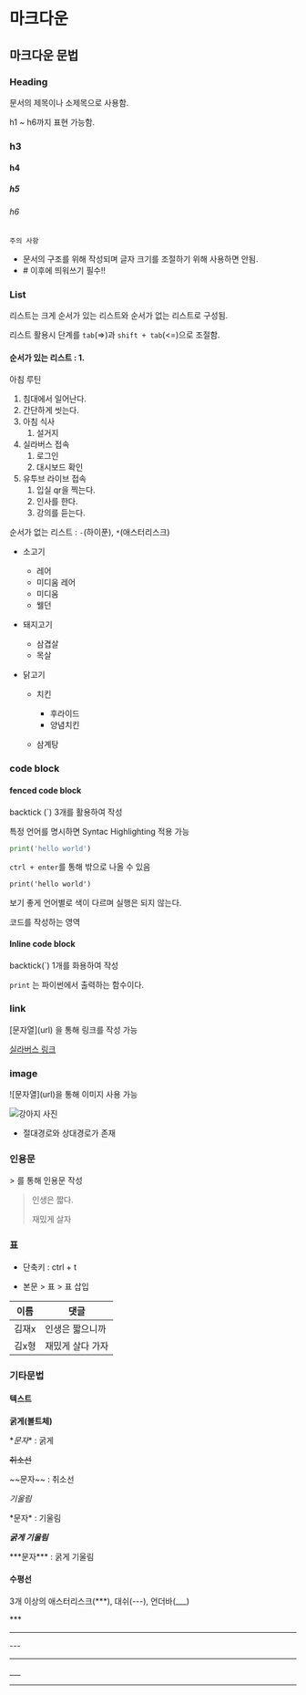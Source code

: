 # 마크다운



## 마크다운 문법

### Heading

문서의 제목이나 소제목으로 사용함.

h1 ~ h6까지 표현 가능함.

### h3

#### h4

##### h5

###### h6

`주의 사항`

- 문서의 구조를 위해 작성되며 글자 크기를 조절하기 위해 사용하면 안됨.
- \# 이후에 띄워쓰기 필수!!



### List

리스트는 크게 순서가 있는 리스트와 순서가 없는 리스트로 구성됨.

리스트 활용시 단계를 `tab`(=>)과 `shift + tab`(<=)으로 조절함.

#### 순서가 있는 리스트 : 1.

아침 루틴

1. 침대에서 일어난다.
2. 간단하게 씻는다.
3. 아침 식사
   1. 설거지
4. 실라버스 접속
   1. 로그인
   2. 대시보드 확인
5. 유투브 라이브 접속
   1. 입실 qr을 찍는다.
   2. 인사를 한다.
   3. 강의를 듣는다.



순서가 없는 리스트 : `-`(하이푼), `*`(애스터리스크)

- 소고기

  - 레어
  - 미디움 레어
  - 미디움
  - 웰던

- 돼지고기

  - 삼겹살
  - 목살

- 닭고기

  - 치킨

    - 후라이드
    - 양념치킨

  - 삼계탕

    

### code block

#### fenced code block

backtick (\`) 3개를 활용하여 작성

특정 언어를 명시하면 Syntac Highlighting 적용 가능

```python
print('hello world')
```

`ctrl + enter`를 통해 밖으로 나올 수 있음

```html
print('hello world')
```

보기 좋게 언어별로 색이 다르며 실행은 되지 않는다.

코드를 작성하는 영역



#### lnline code block

backtick(\`) 1개를 화용하여 작성

`print` 는 파이썬에서 출력하는 함수이다.



### link

\[문자열](url) 을 통해 링크를 작성 가능

[실라버스 링크](https://syllaverse.com/courses/2)





### image

!\[문자열](url)을 통해 이미지 사용 가능



![강아지 사진](마크다운_문법정리.assets/길라-16569896444502.jpg)

- 절대경로와 상대경로가 존재

  

### 인용문

\> 를 통해 인용문 작성

> 인생은 짧다. 
>
> 재밌게 살자



### 표

- 단축키 : ctrl + t

- 본문 > 표 > 표 삽입

| 이름  | 댓글             |
| ----- | ---------------- |
| 김재x | 인생은 짧으니까  |
| 김x형 | 재밌게 살다 가자 |



### 기타문법

#### 텍스트

**굵게(볼트체)**

\**문자** : 굵게



~~취소선~~

\~~문자~~ : 취소선



*기울림*

\*문자* : 기울림



***굵게 기울림***

\*\*\*문자*** : 굵게 기울림



#### 수평선

3개 이상의 애스터리스크(***), 대쉬(---), 언더바(___)

\***

***

\---

---

\___

___



